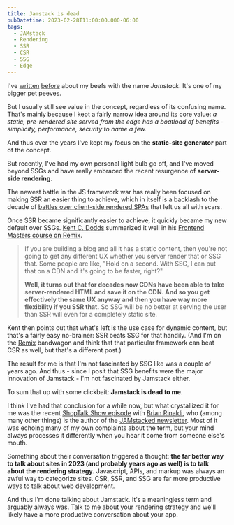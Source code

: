 ```yaml
---
title: Jamstack is dead
pubDatetime: 2023-02-28T11:00:00.000-06:00
tags:
  - JAMstack
  - Rendering
  - SSR
  - CSR
  - SSG
  - Edge
---
```


I've [written] [before] about my beefs with the name _Jamstack_. It's one of my bigger pet peeves.

But I usually still see value in the concept, regardless of its confusing name.
That's mainly because I kept a fairly narrow idea around its core value:
_a static, pre-rendered site served from the edge has a boatload of benefits - simplicity, performance, security to name a few._

And thus over the years I've kept my focus on the **static-site generator** part of the concept.

But recently, I've had my own personal light bulb go off, and I've moved beyond SSGs and have really embraced the recent resurgence of **server-side rendering**.

The newest battle in the JS framework war has really been focused on making SSR an easier thing to achieve,
which in itself is a backlash to the decade of [battles over client-side rendered SPAs] that left us all with scars.

Once SSR became significantly easier to achieve, it quickly became my new default over SSGs.
[Kent C. Dodds] summarized it well in his [Frontend Masters course on Remix].

> If you are building a blog and all it has a static content, then you're not going to get any different UX whether you server render that or SSG that.
> Some people are like, "Hold on a second. With SSG, I can put that on a CDN and it's going to be faster, right?"
>
> **Well, it turns out that for decades now CDNs have been able to take server-rendered HTML and save it on the CDN.
> And so you get effectively the same UX anyway and then you have way more flexibility if you SSR that.**
> So SSG will be no better at serving the user than SSR will even for a completely static site.

Kent then points out that what's left is the use case for dynamic content, but that's a fairly easy no-brainer:
SSR beats SSG for that handily.
(And I'm on the [Remix] bandwagon and think that that particular framework can beat CSR as well, but that's a different post.)

The result for me is that I'm not fascinated by SSG like was a couple of years ago.
And thus - since I posit that SSG benefits were the major innovation of Jamstack - I'm not fascinated by Jamstack either.

To sum that up with some clickbait: **Jamstack is dead to me**.

I think I've had that conclusion for a while now, but what crystallized it for me was the recent [ShopTalk Show episode] with [Brian Rinaldi],
who (among many other things) is the author of the [JAMstacked newsletter].
Most of it was echoing many of my own complaints about the term, but your mind always processes it differently when you hear it come from someone else's mouth.

Something about their conversation triggered a thought: **the far better way to talk about sites in 2023 (and probably years ago as well) is to talk about the rendering strategy.**
Javascript, APIs, and markup was always an awful way to categorize sites. CSR, SSR, and SSG are far more productive ways to talk about web development.

And thus I'm done talking about Jamstack. It's a meaningless term and arguably always was.
Talk to me about your rendering strategy and we'll likely have a more productive conversation about your app.

[written]: jamstack-identity-crisis
[before]: jamstack-definition-without-the-edge
[remix]: https://remix.run
[battles over client-side rendered spas]: https://infrequently.org/2023/02/the-market-for-lemons
[kent c. dodds]: https://kentcdodds.com
[frontend masters course on remix]: https://frontendmasters.com/courses/remix
[shoptalk show episode]: https://shoptalkshow.com/554/
[brian rinaldi]: https://remotesynthesis.com
[jamstacked newsletter]: https://jamstack.email
